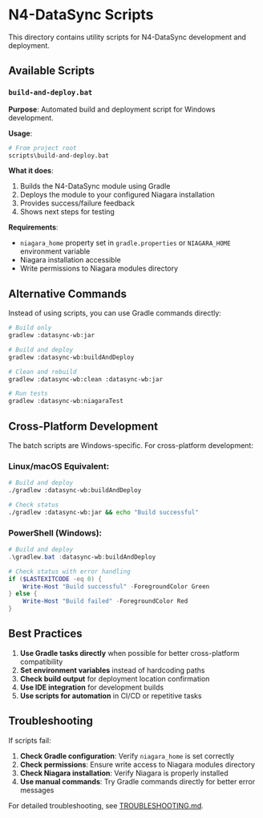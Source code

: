 # N4-DataSync Scripts

This directory contains utility scripts for N4-DataSync development and deployment.

## Available Scripts

### `build-and-deploy.bat`

**Purpose**: Automated build and deployment script for Windows development.

**Usage**:
```bash
# From project root
scripts\build-and-deploy.bat
```

**What it does**:
1. Builds the N4-DataSync module using Gradle
2. Deploys the module to your configured Niagara installation
3. Provides success/failure feedback
4. Shows next steps for testing

**Requirements**:
- `niagara_home` property set in `gradle.properties` or `NIAGARA_HOME` environment variable
- Niagara installation accessible
- Write permissions to Niagara modules directory

## Alternative Commands

Instead of using scripts, you can use Gradle commands directly:

```bash
# Build only
gradlew :datasync-wb:jar

# Build and deploy
gradlew :datasync-wb:buildAndDeploy

# Clean and rebuild
gradlew :datasync-wb:clean :datasync-wb:jar

# Run tests
gradlew :datasync-wb:niagaraTest
```

## Cross-Platform Development

The batch scripts are Windows-specific. For cross-platform development:

### Linux/macOS Equivalent:
```bash
# Build and deploy
./gradlew :datasync-wb:buildAndDeploy

# Check status
./gradlew :datasync-wb:jar && echo "Build successful"
```

### PowerShell (Windows):
```powershell
# Build and deploy
.\gradlew.bat :datasync-wb:buildAndDeploy

# Check status with error handling
if ($LASTEXITCODE -eq 0) {
    Write-Host "Build successful" -ForegroundColor Green
} else {
    Write-Host "Build failed" -ForegroundColor Red
}
```

## Best Practices

1. **Use Gradle tasks directly** when possible for better cross-platform compatibility
2. **Set environment variables** instead of hardcoding paths
3. **Check build output** for deployment location confirmation
4. **Use IDE integration** for development builds
5. **Use scripts for automation** in CI/CD or repetitive tasks

## Troubleshooting

If scripts fail:

1. **Check Gradle configuration**: Verify `niagara_home` is set correctly
2. **Check permissions**: Ensure write access to Niagara modules directory
3. **Check Niagara installation**: Verify Niagara is properly installed
4. **Use manual commands**: Try Gradle commands directly for better error messages

For detailed troubleshooting, see [TROUBLESHOOTING.md](../docs/TROUBLESHOOTING.md).
